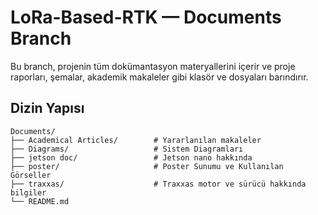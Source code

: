 # LoRa-Based-RTK — Documents Branch

Bu branch, projenin tüm dokümantasyon materyallerini içerir ve proje raporları, şemalar, akademik makaleler gibi klasör ve dosyaları barındırır.

## Dizin Yapısı

```text
Documents/
├── Academical Articles/        # Yararlanılan makaleler
├── Diagrams/                   # Sistem Diagramları
├── jetson doc/                 # Jetson nano hakkında 
├── poster/                     # Poster Sunumu ve Kullanılan Görseller
├── traxxas/                    # Traxxas motor ve sürücü hakkında bilgiler
└── README.md
